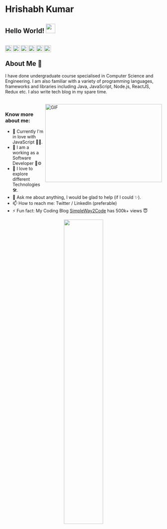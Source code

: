 # Hrishabh Kumar 

## Hello World! <img src="https://raw.githubusercontent.com/hrish4bh/hrish4bh/master/images/waving.gif" width="30px"></h2>
<br />
<a href="https://twitter.com/hrish4bh">
  <img align="left" alt="Hrishabh's Twitter" width="22px" src="https://cdn.jsdelivr.net/npm/simple-icons@v3/icons/twitter.svg" />
</a>
<a href="https://www.linkedin.com/in/hrishabh-kumar/">
  <img align="left" alt="Hrishabh's Linkdein" width="22px" src="https://cdn.jsdelivr.net/npm/simple-icons@v3/icons/linkedin.svg" />
</a>
<a href="https://github.com/hrish4bh">
  <img align="left" alt="Hrishabh's Github" width="22px" src="https://cdn.jsdelivr.net/npm/simple-icons@v3/icons/github.svg" />
</a>
<a href="https://t.me/hrish4bh">
  <img align="left" alt="Hrishabh's Telegram" width="22px" src="https://cdn.jsdelivr.net/npm/simple-icons@v3/icons/telegram.svg" />
</a>
<a href="https://instagram.com/hrishabh._.hb/">
  <img align="left" alt="Hrishabh's Instagram" width="22px" src="https://cdn.jsdelivr.net/npm/simple-icons@v3/icons/instagram.svg" />
</a>
<a href="https://www.facebook.com/syeda_reeha_quasar/">
  <img align="left" alt="Hrishabh's Facebook" width="22px" src="https://cdn.jsdelivr.net/npm/simple-icons@v3/icons/facebook.svg" />
</a>
<!-- <a href="https://www.hackerrank.com/hrishabh0007/">
  <img align="left" alt="Hrishabh's Hackerrank" width="22px" src="https://cdn.jsdelivr.net/npm/simple-icons@v3/icons/hackerrank.svg" />
</a>-->

<br />

## About Me 🧐
I have done undergraduate course specialised in Computer Science and Engineering. I am also familiar with a variety of programming languages, frameworks and libraries including Java, JavaScript, Node.js, ReactJS, Redux etc. I also write tech blog in my spare time. 

<br />

<img align="right" height="250" width="375" alt="GIF" src="https://raw.githubusercontent.com/hrish4bh/hrish4bh/master/images/Main-Image.jpg" />


### Know more about me:

- 🔭 Currently I'm in love with JavaScript 👨‍💻.
- 🌱 I am a working as a Software Developer 🐞⚙
- 🚀 I love to explore different Technologies 🛠.
- 💬 Ask me about anything, I would be glad to help (if I could ✨).
- 📫 How to reach me: Twitter / LinkedIn (preferable)
- ⚡ Fun fact: My Coding Blog <a href = "https://www.simpleway2code.me/">SimpleWay2Code</a> has 500k+ views 😇

<p align="center"><img width="50%" src="https://github-readme-stats.vercel.app/api?username=hrish4bh&show_icons=true" /></p>

<!-- <img align="center" src="https://github-readme-stats.vercel.app/api/top-langs/?username=hrish4bh&theme=radical&hide_langs_below=1" /> -->